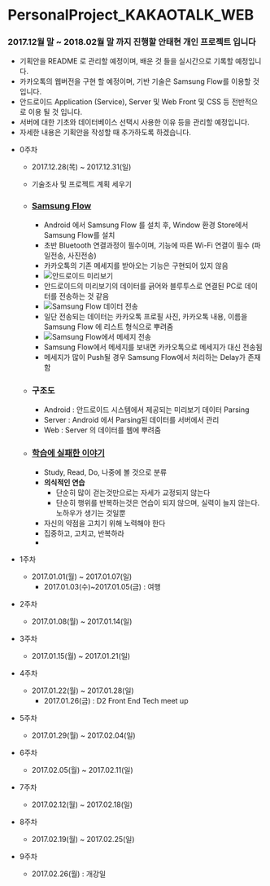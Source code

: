 ﻿# PersonalProject_KAKAOTALK_WEB

### 2017.12월 말 ~ 2018.02월 말 까지 진행할 안태현 개인 프로젝트 입니다

* 기획안을 README 로 관리할 예정이며, 배운 것 들을 실시간으로 기록할 예정입니다.
* 카카오톡의 웹버전을 구현 할 예정이며, 기반 기술은 Samsung Flow를 이용할 것 입니다.
* 안드로이드 Application (Service), Server 및 Web Front 및 CSS 등 전반적으로 이용 될 것 입니다.
* 서버에 대한 기초와 데이터베이스 선택시 사용한 이유 등을 관리할 예정입니다.
* 자세한 내용은 기획안을 작성할 때 추가하도록 하겠습니다.



- 0주차 
  - 2017.12.28(목) ~ 2017.12.31(일)

  - 기술조사 및 프로젝트 계획 세우기

  - ### [Samsung Flow](http://www.samsung.com/sec/support/samsungflow/)

    - Android 에서 Samsung Flow 를 설치 후, Window 환경 Store에서 Samsung Flow를 설치
    - 초반 Bluetooth 연결과정이 필수이며, 기능에 따른 Wi-Fi 연결이 필수 (파일전송, 사진전송)
    - 카카오톡의 기존 메세지를 받아오는 기능은 구현되어 있지 않음
    - ![안드로이드 미리보기](https://github.com/antaehyeon/PersonalProject_KAKAOTALK_WEB/blob/master/Image/Screenshot_20171228-170223.png)
    - 안드로이드의 미리보기의 데이터를 긁어와 블루투스로 연결된 PC로 데이터를 전송하는 것 같음 
    - ![Samsung Flow 데이터 전송](https://github.com/antaehyeon/PersonalProject_KAKAOTALK_WEB/blob/master/Image/2017-12-28_170148.png)
    - 일단 전송되는 데이터는 카카오톡 프로필 사진, 카카오톡 내용, 이름을 Samsung Flow 에 리스트 형식으로 뿌려줌
    - ![Samsung Flow에서 메세지 전송](https://github.com/antaehyeon/PersonalProject_KAKAOTALK_WEB/blob/master/Image/Video_2017-12-28_173742.wmv_20171228_180137.gif)
    - Samsung Flow에서 메세지를 보내면 카카오톡으로 메세지가 대신 전송됨
    - 메세지가 많이 Push될 경우 Samsung Flow에서 처리하는 Delay가 존재함

  - ### 구조도

    - Android : 안드로이드 시스템에서 제공되는 미리보기 데이터 Parsing
    - Server : Android 에서 Parsing된 데이터를 서버에서 관리
    - Web : Server 의 데이터를 웹에 뿌려줌

  - ### [학습에 실패한 이야기](http://woowabros.github.io/experience/2017/12/11/how-to-study.html)

    - Study, Read, Do, 나중에 볼 것으로 분류
    - **의식적인 연습** 
      - 단순히 많이 걷는것만으로는 자세가 교정되지 않는다
      - 단순히 행위를 반복하는것은 연습이 되지 않으며, 실력이 늘지 않는다. 노하우가 생기는 것일뿐
    - 자신의 약점을 고치기 위해 노력해야 한다
    - 집중하고, 고치고, 반복하라
    - ​


- 1주차
  - 2017.01.01(월) ~ 2017.01.07(일)
    - 2017.01.03(수)~2017.01.05(금) : 여행
- 2주차
  - 2017.01.08(월) ~ 2017.01.14(일)
- 3주차
  - 2017.01.15(월) ~ 2017.01.21(일)
- 4주차
  - 2017.01.22(월) ~ 2017.01.28(일)
    - 2017.01.26(금) : D2 Front End Tech meet up
- 5주차
  - 2017.01.29(월) ~ 2017.02.04(일)
- 6주차
  - 2017.02.05(월) ~ 2017.02.11(일)
- 7주차
  - 2017.02.12(월) ~ 2017.02.18(일)
- 8주차
  - 2017.02.19(월) ~ 2017.02.25(일)
- 9주차
  - 2017.02.26(월) : 개강일
